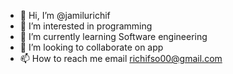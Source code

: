 - 👋 Hi, I’m @jamilurichif
- 👀 I’m interested in programming
- 🌱 I’m currently learning Software engineering
- 💞️ I’m looking to collaborate on app
- 📫 How to reach me email richifso00@gmail.com

<!---
jamilurichif/jamilurichif is a ✨ special ✨ repository because its `README.md` (this file) appears on your GitHub profile.
You can click the Preview link to take a look at your changes.
--->
